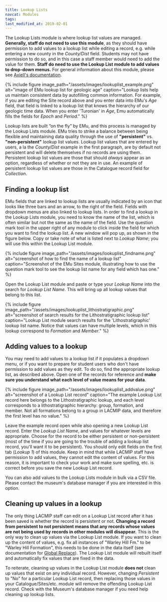 ```yaml
---
title: Lookup Lists
navcat: Modules
tags:
last_modified_at: 2019-02-01
---
```

The Lookup Lists module is where lookup list values are managed. **Generally, staff do not need to use this module**, as they should have permission to add values to a lookup list while editing a record, e.g. while entering a new county in the *County/Dist* field. Students may not have permission to do so, and in this case a staff member would need to add the value for them. **Staff do need to use the Lookup List module to add values to drop-down menus.** For general information about this module, please see [Axiell's documentation](http://help.emu.axiell.com/latest/en/Topics/Common/Lookup%20Lists%20module.htm).

{% include figure image_path="/assets/images/lookuplist_example.png" alt="image of EMu lookup list for geologic age" caption="Lookup lists help us maintain consistent data by autofilling common information. For example, if you are editing the Site record above and you enter data into EMu's *Age* field, that field is linked to a lookup list that knows the hierarchy of our geologic time data. When you enter 'Turonian' in *Age*, Emu automatically fills the fields for *Epoch* and *Period*." %}

Lookup lists are built “on the fly” by EMu, and this process is managed by the Lookup Lists module. EMu tries to strike a balance between being flexible and maintaining data quality through the use of **"persistent"** vs. **"non-persistent"** lookup list values. Lookup list values that are entered by users, a la the *County/Dist* example in the first paragraph, are by default not persistent and will delete themselves if no records are using them. Persistent lookup list values are those that should *always* appear as an option, regardless of whether or not they are in use. An example of persistent lookup list values are those in the Catalogue record field for *Collection*.

## Finding a lookup list

EMu fields that are linked to lookup lists are usually indicated by an icon that looks like three bars and an arrow, to the right of the field. Fields with dropdown menus are also linked to lookup lists. In order to find a lookup in the Lookup Lists module, you need to know the name of the list, which is often similar but not the same as the name of the field. Use the question mark tool in the upper right of any module to click inside the field for which you want to find the lookup list. A new window will pop up, as shown in the figure below. Copy or take note of what is listed next to *Lookup Name*; you will use this within the Lookup List module.

{% include figure image_path="/assets/images/lookuplist_findname.png" alt="screenshot of how to find the name of a lookup list" caption="Screenshot of the EMu Sites module, illustrating how to use the question mark tool to see the lookup list name for any field which has one." %}

Open the Lookup List module and paste or type your *Lookup Name* into the search for *Lookup List Name*. This will bring up all lookup values that belong to this list.

{% include figure image_path="/assets/images/lookuplist_lithostratigraphic.png" alt="screenshot of search results for the Lithostratigraphic lookup list" caption="Lookup List module search results for the 'Lithostratigraphic' lookup list name. Notice that values can have multiple levels, which in this lookup correspond to *Formation* and *Member*." %}

## Adding values to a lookup

You may need to add values to a lookup list if it populates a dropdown menu, or if you want to prepare for student users who don't have permission to add values as they edit. To do so, find the appropriate lookup list, as described above. Open one of the records for reference and **make sure you understand what each level of value means for your data**.

{% include figure image_path="/assets/images/lookuplist_addvalue.png" alt="screenshot of a Lookup List record" caption="The example Lookup List record here belongs to the Lithostratigraphic lookup, and each level corresponds to a lithostratigraphic hierarchy: group, formation, and member. Not all formations belong to a group in LACMIP data, and therefore the first level has no value." %}

Leave the example record open while also opening a new Lookup List record. Enter the *Lookup List Name*, and values for whatever levels are appropriate. Choose for the record to be either persistent or non-persistent (most of the time if you are going to the trouble of adding a lookup list record, you'll want it to be persistent). You should only edit fields on the first tab (*Lookup 1*) of this module. Keep in mind that while LACMIP staff have permission to add values, they cannot edit the content of values. For this reason, it is important to check your work and make sure spelling, etc. is correct before you save the new Lookup List record.

You can also add values to the Lookup Lists module in bulk via a CSV file. Please contact the museum's database manager if you are interested in this option.

## Cleaning up values in a lookup

The only thing LACMIP staff can edit on a Lookup List record after it has been saved is whether the record is persistent or not. **Changing a record from persistent to not persistent means that any records whose values are not being used by records in other modules will disappear.** This is the only way to clean up values via the Lookup List module. If you want to clean up the content of values, e.g. fix all instances of "Warley Hill Fm." to be "Warley Hill Formation", this needs to be done in the data itself (see documentation for [Global Replace](http://help.emu.axiell.com/latest/en/Topics/Common/Global%20Replace.htm)). The Lookup List module will rebuilt itself and automatically fix values that are fixed in the data.

To reiterate, cleaning up values in the Lookup List module **does not** clean up values that exist on any individual record. However, changing *Persistent* to "No" for a particular Lookup List record, then replacing those values in your Catalogue/Sites/etc. module will remove the offending Lookup List record. Check with the Museum's database manager if you need help cleaning up lookup lists.
